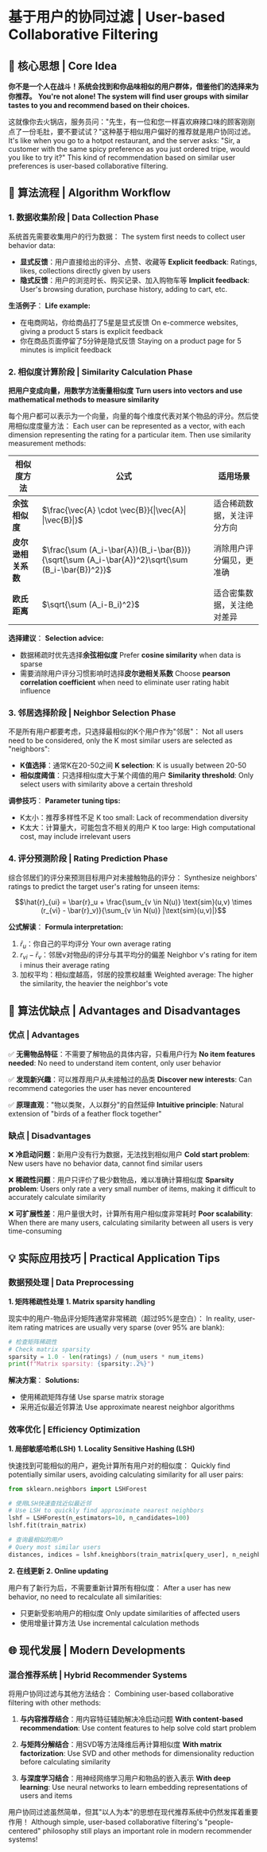 # 基于用户的协同过滤 | User-based Collaborative Filtering

## 🌟 核心思想 | Core Idea

**你不是一个人在战斗！系统会找到和你品味相似的用户群体，借鉴他们的选择来为你推荐。**
**You're not alone! The system will find user groups with similar tastes to you and recommend based on their choices.**

这就像你去火锅店，服务员问："先生，有一位和您一样喜欢麻辣口味的顾客刚刚点了一份毛肚，要不要试试？"这种基于相似用户偏好的推荐就是用户协同过滤。
It's like when you go to a hotpot restaurant, and the server asks: "Sir, a customer with the same spicy preference as you just ordered tripe, would you like to try it?" This kind of recommendation based on similar user preferences is user-based collaborative filtering.

## 🧩 算法流程 | Algorithm Workflow

### 1. 数据收集阶段 | Data Collection Phase

系统首先需要收集用户的行为数据：
The system first needs to collect user behavior data:

- **显式反馈**：用户直接给出的评分、点赞、收藏等
  **Explicit feedback**: Ratings, likes, collections directly given by users
- **隐式反馈**：用户的浏览时长、购买记录、加入购物车等
  **Implicit feedback**: User's browsing duration, purchase history, adding to cart, etc.

**生活例子**：
**Life example:**
- 在电商网站，你给商品打了5星是显式反馈
  On e-commerce websites, giving a product 5 stars is explicit feedback
- 你在商品页面停留了5分钟是隐式反馈
  Staying on a product page for 5 minutes is implicit feedback

### 2. 相似度计算阶段 | Similarity Calculation Phase

**把用户变成向量，用数学方法衡量相似度**
**Turn users into vectors and use mathematical methods to measure similarity**

每个用户都可以表示为一个向量，向量的每个维度代表对某个物品的评分。然后使用相似度度量方法：
Each user can be represented as a vector, with each dimension representing the rating for a particular item. Then use similarity measurement methods:

| 相似度方法 | 公式 | 适用场景 |
| --- | --- | --- |
| **余弦相似度** | $\frac{\vec{A} \cdot \vec{B}}{\|\vec{A}\| \|\vec{B}\|}$ | 适合稀疏数据，关注评分方向 |
| **皮尔逊相关系数** | $\frac{\sum (A_i-\bar{A})(B_i-\bar{B})}{\sqrt{\sum (A_i-\bar{A})^2}\sqrt{\sum (B_i-\bar{B})^2}}$ | 消除用户评分偏见，更准确 |
| **欧氏距离** | $\sqrt{\sum (A_i-B_i)^2}$ | 适合密集数据，关注绝对差异 |

**选择建议**：
**Selection advice:**
- 数据稀疏时优先选择**余弦相似度**
  Prefer **cosine similarity** when data is sparse
- 需要消除用户评分习惯影响时选择**皮尔逊相关系数**
  Choose **pearson correlation coefficient** when need to eliminate user rating habit influence

### 3. 邻居选择阶段 | Neighbor Selection Phase

不是所有用户都要考虑，只选择最相似的K个用户作为"邻居"：
Not all users need to be considered, only the K most similar users are selected as "neighbors":

- **K值选择**：通常K在20-50之间
  **K selection**: K is usually between 20-50
- **相似度阈值**：只选择相似度大于某个阈值的用户
  **Similarity threshold**: Only select users with similarity above a certain threshold

**调参技巧**：
**Parameter tuning tips:**
- K太小：推荐多样性不足
  K too small: Lack of recommendation diversity
- K太大：计算量大，可能包含不相关的用户
  K too large: High computational cost, may include irrelevant users

### 4. 评分预测阶段 | Rating Prediction Phase

综合邻居们的评分来预测目标用户对未接触物品的评分：
Synthesize neighbors' ratings to predict the target user's rating for unseen items:

$$\hat{r}_{ui} = \bar{r}_u + \frac{\sum_{v \in N(u)} \text{sim}(u,v) \times (r_{vi} - \bar{r}_v)}{\sum_{v \in N(u)} |\text{sim}(u,v)|}$$

**公式解读**：
**Formula interpretation:**
1. $\bar{r}_u$：你自己的平均评分 Your own average rating
2. $r_{vi} - \bar{r}_v$：邻居v对物品i的评分与其平均分的偏差
   Neighbor v's rating for item i minus their average rating
3. 加权平均：相似度越高，邻居的投票权越重
   Weighted average: The higher the similarity, the heavier the neighbor's vote

## 🚀 算法优缺点 | Advantages and Disadvantages

### 优点 | Advantages

✅ **无需物品特征**：不需要了解物品的具体内容，只看用户行为
   **No item features needed**: No need to understand item content, only user behavior

✅ **发现新兴趣**：可以推荐用户从未接触过的品类
   **Discover new interests**: Can recommend categories the user has never encountered

✅ **原理直观**："物以类聚，人以群分"的自然延伸
   **Intuitive principle**: Natural extension of "birds of a feather flock together"

### 缺点 | Disadvantages

❌ **冷启动问题**：新用户没有行为数据，无法找到相似用户
   **Cold start problem**: New users have no behavior data, cannot find similar users

❌ **稀疏性问题**：用户只评价了极少数物品，难以准确计算相似度
   **Sparsity problem**: Users only rate a very small number of items, making it difficult to accurately calculate similarity

❌ **可扩展性差**：用户量很大时，计算所有用户相似度非常耗时
   **Poor scalability**: When there are many users, calculating similarity between all users is very time-consuming

## 💡 实际应用技巧 | Practical Application Tips

### 数据预处理 | Data Preprocessing

**1. 矩阵稀疏性处理**
**1. Matrix sparsity handling**

现实中的用户-物品评分矩阵通常非常稀疏（超过95%是空白）：
In reality, user-item rating matrices are usually very sparse (over 95% are blank):

```python
# 检查矩阵稀疏性
# Check matrix sparsity
sparsity = 1.0 - len(ratings) / (num_users * num_items)
print(f"Matrix sparsity: {sparsity:.2%}")
```

**解决方案**：
**Solutions:**
- 使用稀疏矩阵存储
  Use sparse matrix storage
- 采用近似最近邻算法
  Use approximate nearest neighbor algorithms

### 效率优化 | Efficiency Optimization

**1. 局部敏感哈希(LSH)**
**1. Locality Sensitive Hashing (LSH)**

快速找到可能相似的用户，避免计算所有用户对的相似度：
Quickly find potentially similar users, avoiding calculating similarity for all user pairs:

```python
from sklearn.neighbors import LSHForest

# 使用LSH快速查找近似最近邻
# Use LSH to quickly find approximate nearest neighbors
lshf = LSHForest(n_estimators=10, n_candidates=100)
lshf.fit(train_matrix)

# 查询最相似的用户
# Query most similar users
distances, indices = lshf.kneighbors(train_matrix[query_user], n_neighbors=20)
```

**2. 在线更新**
**2. Online updating**

用户有了新行为后，不需要重新计算所有相似度：
After a user has new behavior, no need to recalculate all similarities:

- 只更新受影响用户的相似度
  Only update similarities of affected users
- 使用增量计算方法
  Use incremental calculation methods

## 🌐 现代发展 | Modern Developments

### 混合推荐系统 | Hybrid Recommender Systems

将用户协同过滤与其他方法结合：
Combining user-based collaborative filtering with other methods:

1. **与内容推荐结合**：用内容特征辅助解决冷启动问题
   **With content-based recommendation**: Use content features to help solve cold start problem

2. **与矩阵分解结合**：用SVD等方法降维后再计算相似度
   **With matrix factorization**: Use SVD and other methods for dimensionality reduction before calculating similarity

3. **与深度学习结合**：用神经网络学习用户和物品的嵌入表示
   **With deep learning**: Use neural networks to learn embedding representations of users and items

用户协同过滤虽然简单，但其"以人为本"的思想在现代推荐系统中仍然发挥着重要作用！
Although simple, user-based collaborative filtering's "people-centered" philosophy still plays an important role in modern recommender systems!